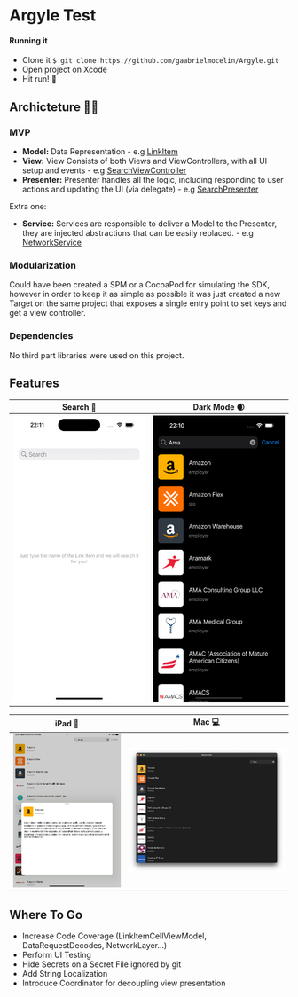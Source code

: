 # Argyle Test

#### Running it
- Clone it `$ git clone https://github.com/gaabrielmocelin/Argyle.git`
- Open project on Xcode
- Hit run! 🤩

## Archicteture 👨‍💻
### MVP 
- **Model:** Data Representation - e.g [LinkItem](https://github.com/gaabrielmocelin/Argyle/blob/main/ArgyleSDK/Model/LinkItem.swift)
- **View:** View Consists of both Views and ViewControllers, with all UI setup and events - e.g [SearchViewController](https://github.com/gaabrielmocelin/Argyle/blob/main/ArgyleSDK/Search/SearchViewController.swift)
- **Presenter:** Presenter handles all the logic, including responding to user actions and updating the UI (via delegate) - e.g [SearchPresenter](https://github.com/gaabrielmocelin/Argyle/blob/main/ArgyleSDK/Search/SearchPresenter.swift)

Extra one:
- **Service:** Services are responsible to deliver a Model to the Presenter, they are injected abstractions that can be easily replaced. - e.g [NetworkService](https://github.com/gaabrielmocelin/Argyle/blob/main/ArgyleSDK/Network/NetworkService.swift)

### Modularization 
Could have been created a SPM or a CocoaPod for simulating the SDK, however in order to keep it as simple as possible it was just created a new Target on the same project that exposes a single entry point to set keys and get a view controller.

### Dependencies
No third part libraries were used on this project.

## Features

| Search 🔎 | Dark Mode 🌒 |
| --- | --- |
| <img src="https://github.com/gaabrielmocelin/Argyle/blob/main/search.gif" width="250"> | <img src="https://github.com/gaabrielmocelin/Argyle/blob/main/dark_mode.png" width="250"> |

| iPad 📱 | Mac 💻 |
| --- | --- |
| <img src="https://github.com/gaabrielmocelin/Argyle/blob/main/iPad.png" width="400"> | <img src="https://github.com/gaabrielmocelin/Argyle/blob/main/mac.png" width="600"> |



## Where To Go

- Increase Code Coverage (LinkItemCellViewModel, DataRequestDecodes, NetworkLayer...)
- Perform UI Testing
- Hide Secrets on a Secret File ignored by git
- Add String Localization
- Introduce Coordinator for decoupling view presentation

